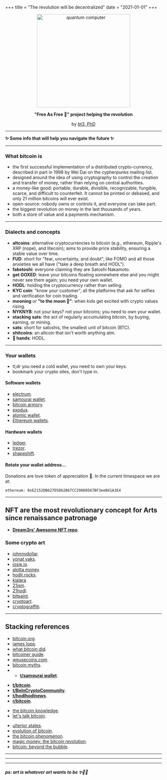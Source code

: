 +++
title = "The revolution will be decentralized"
date = "2021-01-01"
+++

<center>

<img src="/img/pc.png" alt="quantum computer"  width="300"/>


**"Free As Free 🍺" project helping the revolution**

by <a href="https://keybase.io/bt3gl">bt3, PhD</a></b>

</center>

----

**✨ Some info that will help you navigate the future ✨**

----


### What bitcoin is

* the first successful implementation of a distributed crypto-currency, described in part in 1998 by Wei Dai on the cypherpunks mailing list.
* designed around the idea of using cryptography to control the creation and transfer of money, rather than relying on central authorities.
* a money-like good: portable, durable, divisible, recognizable, fungible, scarce, and difficult to counterfeit. It cannot be printed or debased, and only 21 million bitcoins will ever exist.
* open-source: nobody owns or controls it, and everyone can take part.
* the biggest revolution on money in the last thousands of years.
* both a store of value and a payments mechanism.


----

### Dialects and concepts

* **altcoins**: alternative cryptocurrencies to bitcoin (e.g., ethereum, Ripple's XRP (nope), and litecoin); aims to provide price stability, ensuring a stable value over time.
* **FUD**: short for "fear, uncertainty, and doubt", like FOMO and all those anxieties we all have ("take a deep breath and HODL").
* **faketoshi**: everyone claiming they are Satoshi Nakamoto.
* **get GOXED**: leave your bitcoins floating somewhere else and you might never see them again; you need your own wallet.
* **HODL**: holding the cryptocurrency rather than selling.
* **KYC coin**: "know your customer", all the platforms that ask for selfies and verification for coin trading.
* **mooning** or **"to the moon 🚀"**: when kids get excited with crypto values rising.
* **NYKNYB**: not your keys? not your bitcoins; you need to own your wallet.
* **stacking sats**: the act of regularly accumulating bitcoin, by buying, earning, or mining.
* **sats**: short for satoshis, the smallest unit of bitcoin (BTC).
* **shitcoins**: an altcoin that isn't worth anything atm.
* **💎 hands**: HODL.

---
### Your wallets

- tl;dr you need a cold wallet, you need to own your keys.
- bookmark your crypto sites, don't type in.


#### Software wallets

* [electrum](https://electrum.org/#home).
* [samourai wallet](https://samouraiwallet.com/).
* [bitcoin armory](https://www.bitcoinarmory.com/).
* [exodus](https://www.exodus.io/).
* [atomic wallet](https://atomicwallet.io/).
* [Ethereum wallets](https://ethereum.org/en/wallets/find-wallet/).

#### Hardware wallets

* [ledger](https://shop.ledger.com).
* [trezor](https://trezor.io/).
* [shapeshift](https://shapeshift.com/keepkey).




#### Rotate your wallet address...

Donations are love token of appreciation 🖤. In the current timespace we are at:

```
ethereum: 0xE2152DB627D58b2867CC29060567BF3eeB41A3E4
```


---

## NFT are the most revolutionary concept for Arts since renaissance patronage

- **[Dream3rs' Awesome NFT repo](https://github.com/dream3rs/awesome_NFTs)**.


### Some crypto art

* [johnnydollar](https://johnnydollar.biz/).
* [yonat vaks](https://www.yonatvaks.com/).
* [josie.io](https://josie.io/).
* [alotta money](https://alottamoney.com/).
* [hodlr.rocks](https://hodlr.rocks/).
* [kialara](https://kialara.com/)
* [21ism](https://21ism.com/).
* [21hodl](https://www.21hodl.com/).
* [bitpaint](https://bitpaint.club/).
* [cryptoart](https://cryptoart.com/).
* [cryptograffiti](https://cryptograffiti.com/).



---


## Stacking references


* [bitcoin.org](https://bitcoin.org/).
* [james lopp](https://www.lopp.net/bitcoin-information.html).
* [what bitcoin did](https://www.whatbitcoindid.com/resources).
* [bitcoiner guide](https://bitcoiner.guide/).
* [weusecoins.com](https://www.weusecoins.com/).
* [bitcoin myths](https://en.bitcoin.it/wiki/Myths).
* - **[t/samourai wallet](https://t.me/SamouraiWallet)**.
- **[t/bitcoin](https://t.me/Bitcoin)**.
- **[t/BeInCryptoCommunity](https://t.me/BeInCryptoCommunity)**.
- **[t/hodlhodlnews](https://telegram.me/hodlhodlnews)**.
- **[r/bitcoin](https://www.reddit.com/r/Bitcoin/)**.
* [the bitcoin knowledge](https://www.bitcoin.kn/).
* [let's talk bitcoin](https://letstalkbitcoin.com/).
- [ulterior states](http://www.iamsatoshi.com/).
- [evolution of bitcoin](https://www.youtube.com/watch?v=HUpGHOLkoXs).
- [the bitcoin phenomenon](https://www.youtube.com/watch?v=6pWblf8COH4).
- [magic money: the bitcoin revolution](https://www.youtube.com/watch?v=PVo5wCSnmSs).
- [bitcoin: beyond the bubble](https://www.youtube.com/watch?v=LszOt51OjXU).


----------------------------------------------------------------
-----------------
-----
#### *ps: art is whatever art wants to be ✨💎💾*
